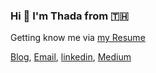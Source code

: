 ### Hi 👋 I'm Thada from 🇹🇭

Getting know me via [my Resume]([http://bit.ly/mildthada-notion-cv](https://thadaw.com/resume))

<a href="https://thadaw.com">Blog</a>,
<a href="mailto:thada.wth@gmail.com">Email</a>,
<a href="https://www.linkedin.com/in/thada-wangthammang-281894a6/">linkedin</a>,
<a href="https://thadaw.medium.com/"><i class="fab fa-medium"></i>Medium</a>


